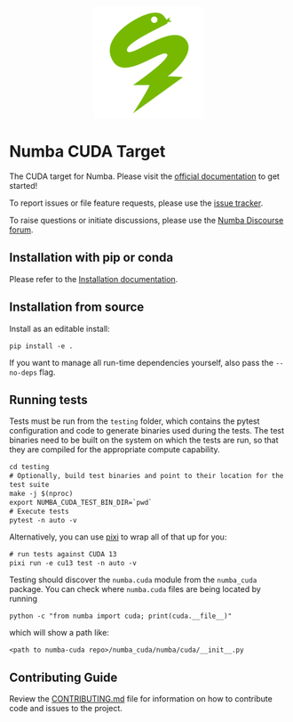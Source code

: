 <div align="center"><img src="docs/source/_static/numba-green-icon-rgb.svg" width="200"/></div>

# Numba CUDA Target

The CUDA target for Numba. Please visit the [official
documentation](https://nvidia.github.io/numba-cuda) to get started!


To report issues or file feature requests, please use the [issue
tracker](https://github.com/NVIDIA/numba-cuda/issues).

To raise questions or initiate discussions, please use the [Numba Discourse
forum](https://numba.discourse.group).

## Installation with pip or conda

Please refer to the [Installation documentation](https://nvidia.github.io/numba-cuda/user/installation.html#installation-with-a-python-package-manager).


## Installation from source

Install as an editable install:

```
pip install -e .
```

If you want to manage all run-time dependencies yourself, also pass the `--no-deps` flag.

## Running tests

Tests must be run from the `testing` folder, which contains the pytest
configuration and code to generate binaries used during the tests. The test
binaries need to be built on the system on which the tests are run, so that
they are compiled for the appropriate compute capability.

```
cd testing
# Optionally, build test binaries and point to their location for the test suite
make -j $(nproc)
export NUMBA_CUDA_TEST_BIN_DIR=`pwd`
# Execute tests
pytest -n auto -v
```

Alternatively, you can use [pixi](https://pixi.sh/latest/installation/) to wrap all of that up for you:

```
# run tests against CUDA 13
pixi run -e cu13 test -n auto -v
```


Testing should discover the `numba.cuda` module from the `numba_cuda` package. You
can check where `numba.cuda` files are being located by running

```
python -c "from numba import cuda; print(cuda.__file__)"
```

which will show a path like:

```
<path to numba-cuda repo>/numba_cuda/numba/cuda/__init__.py
```

## Contributing Guide

Review the
[CONTRIBUTING.md](https://github.com/NVIDIA/numba-cuda/blob/main/CONTRIBUTING.md)
file for information on how to contribute code and issues to the project.
